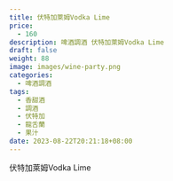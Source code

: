 ```yaml
---
title: 伏特加萊姆Vodka Lime
price:
  - 160
description: 啤酒調酒 伏特加萊姆Vodka Lime
draft: false
weight: 88
image: images/wine-party.png
categories:
  - 啤酒調酒
tags:
  - 香甜酒
  - 調酒
  - 伏特加
  - 龍舌蘭
  - 果汁
date: 2023-08-22T20:21:18+08:00
---
```


 伏特加萊姆Vodka Lime
